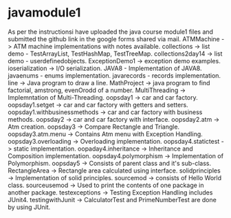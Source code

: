 # javamodule1
As per the instructionsi have uploaded the java course module1 files and submitted the github link in the google forms shared via mail.
ATMMachine -> ATM machine implementations with notes available.
collections -> list demo - TestArrayList, TestHashMap, TestTreeMap.
collections2day14 -> list demo - userdefinedobjects.
ExceptionDemo1 -> exception demo examples.
ioserialization -> I/O serialization.
JAVA8 - Implementation of JAVA8.
javaenums - enums implementation.
javarecords - records implementation.
line -> Java program to draw a line.
MathProject -> java program to find factorial, amstrong, evenOrodd of a number.
MultiThreading -> Implemntation of Multi-Threading.
oopsday1 -> car and car factory.
oopsday1.setget -> car and car factory with getters and setters.
oopsday1.withbusinessmethods -> car and car factory with business methods.
oopsday2 -> car and car factory with interface.
oopsday2.atm -> Atm creation.
oopsday3 -> Compare Rectangle and Triangle.
oopsday3.atm.menu -> Contains Atm menu with Exception Handling.
oopsday3.overloading -> Overloading implementation.
oopsday4.statictest -> static implementation.
oopaday4.inheritance -> Inheritance and Composition implementation.
oopsday4.polymorphism -> Implementation of Polymorphism.
oopsday5 -> Consists of parent class and it's sub-class.
RectangleArea -> Rectangle area calculated using interface.
solidprinciples -> Implementation of solid principles.
sourcemod -> consists of Hello World class.
sourceusemod -> Used to print the contents of one package in another package.
testexceptions -> Testing Exception Handling includes JUnit4.
testingwithJunit -> CalculatorTest and PrimeNumberTest are done by using JUnit.